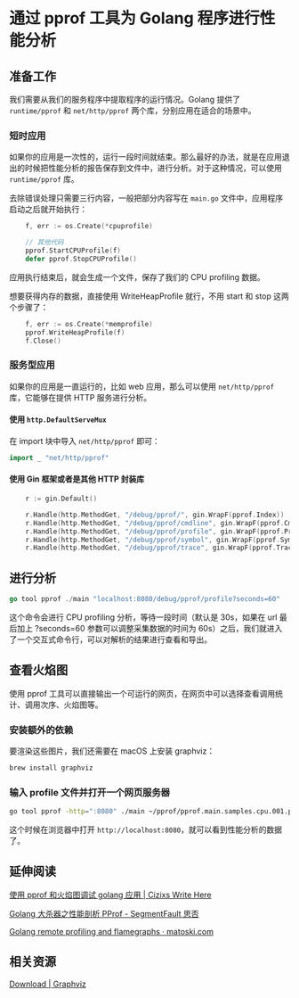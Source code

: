 # 通过 pprof 工具为 Golang 程序进行性能分析

## 准备工作

我们需要从我们的服务程序中提取程序的运行情况。Golang 提供了 `runtime/pprof` 和 `net/http/pprof` 两个库，分别应用在适合的场景中。

### 短时应用

如果你的应用是一次性的，运行一段时间就结束。那么最好的办法，就是在应用退出的时候把性能分析的报告保存到文件中，进行分析。对于这种情况，可以使用 `runtime/pprof` 库。

去除错误处理只需要三行内容，一般把部分内容写在 `main.go` 文件中，应用程序启动之后就开始执行：

```go
    f, err := os.Create(*cpuprofile)

    // 其他代码
    pprof.StartCPUProfile(f)
    defer pprof.StopCPUProfile()
```

应用执行结束后，就会生成一个文件，保存了我们的 CPU profiling 数据。

想要获得内存的数据，直接使用 WriteHeapProfile 就行，不用 start 和 stop 这两个步骤了：

```go
    f, err := os.Create(*memprofile)
    pprof.WriteHeapProfile(f)
    f.Close()
```

### 服务型应用

如果你的应用是一直运行的，比如 web 应用，那么可以使用 `net/http/pprof` 库，它能够在提供 HTTP 服务进行分析。

#### 使用 `http.DefaultServeMux`

在 import 块中导入 `net/http/pprof` 即可：

```go
import _ "net/http/pprof"
```

#### 使用 Gin 框架或者是其他 HTTP 封装库

```go
    r := gin.Default()

    r.Handle(http.MethodGet, "/debug/pprof/", gin.WrapF(pprof.Index))
    r.Handle(http.MethodGet, "/debug/pprof/cmdline", gin.WrapF(pprof.Cmdline))
    r.Handle(http.MethodGet, "/debug/pprof/profile", gin.WrapF(pprof.Profile))
    r.Handle(http.MethodGet, "/debug/pprof/symbol", gin.WrapF(pprof.Symbol))
    r.Handle(http.MethodGet, "/debug/pprof/trace", gin.WrapF(pprof.Trace))
```

## 进行分析

```go
go tool pprof ./main "localhost:8080/debug/pprof/profile?seconds=60"
```

这个命令会进行 CPU profiling 分析，等待一段时间（默认是 30s，如果在 url 最后加上 ?seconds=60 参数可以调整采集数据的时间为 60s）之后，我们就进入了一个交互式命令行，可以对解析的结果进行查看和导出。

## 查看火焰图

使用 pprof 工具可以直接输出一个可运行的网页，在网页中可以选择查看调用统计、调用次序、火焰图等。

### 安装额外的依赖

要渲染这些图片，我们还需要在 macOS 上安装 graphviz：

```bash
brew install graphviz
```

### 输入 profile 文件并打开一个网页服务器

```bash
go tool pprof -http=":8080" ./main ~/pprof/pprof.main.samples.cpu.001.pb.gz
```

这个时候在浏览器中打开 `http://localhost:8080`，就可以看到性能分析的数据了。

## 延伸阅读

[使用 pprof 和火焰图调试 golang 应用 | Cizixs Write Here](https://cizixs.com/2017/09/11/profiling-golang-program/)

[Golang 大杀器之性能剖析 PProf - SegmentFault 思否](https://segmentfault.com/a/1190000016412013)

[Golang remote profiling and flamegraphs · matoski.com](https://www.matoski.com/article/golang-profiling-flamegraphs/)

## 相关资源

[Download | Graphviz](https://graphviz.org/download/)
